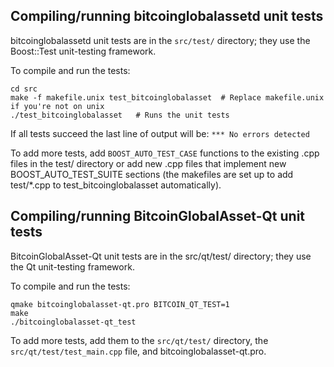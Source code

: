 Compiling/running bitcoinglobalassetd unit tests
------------------------------------

bitcoinglobalassetd unit tests are in the `src/test/` directory; they
use the Boost::Test unit-testing framework.

To compile and run the tests:

	cd src
	make -f makefile.unix test_bitcoinglobalasset  # Replace makefile.unix if you're not on unix
	./test_bitcoinglobalasset   # Runs the unit tests

If all tests succeed the last line of output will be:
`*** No errors detected`

To add more tests, add `BOOST_AUTO_TEST_CASE` functions to the existing
.cpp files in the test/ directory or add new .cpp files that
implement new BOOST_AUTO_TEST_SUITE sections (the makefiles are
set up to add test/*.cpp to test_bitcoinglobalasset automatically).


Compiling/running BitcoinGlobalAsset-Qt unit tests
---------------------------------------

BitcoinGlobalAsset-Qt unit tests are in the src/qt/test/ directory; they
use the Qt unit-testing framework.

To compile and run the tests:

	qmake bitcoinglobalasset-qt.pro BITCOIN_QT_TEST=1
	make
	./bitcoinglobalasset-qt_test

To add more tests, add them to the `src/qt/test/` directory,
the `src/qt/test/test_main.cpp` file, and bitcoinglobalasset-qt.pro.

